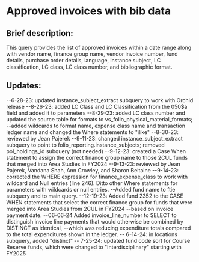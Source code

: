 # Approved invoices with bib data  
<p>
  
## Brief description:
This query provides the list of approved invoices within a date range along with vendor name, finance group name, vendor invoice number, fund details, purchase order details, language, instance subject, LC classification, LC class, LC class number, and bibliographic format. 
<p>
  
## Updates:
--6-28-23: updated instance_subject_extract subquery to work with Orchid release
--8-26-23: added LC Class and LC Classification from the 050$a field and added it to parameters
--8-29-23: added LC class number and updated the source table for formats to vs_folio_physical_material_formats;
--added wildcards to format name, expense class name and transaction ledger name and changed the Where statements to "ilike"
--8-30-23: reviewed by Jean Pajerek
--9-11-23: changed instance_subject_extract subquery to point to folio_reporting.instance_subjects; removed pol_holdings_id subquery (not needed)
--9-12-23: created a Case When statement to assign the correct finance group name to those 2CUL funds that merged into Area Studies in FY2024
--9-13-23: reviewed by Jean Pajerek, Vandana Shah, Ann Crowley, and Sharon Beltaine
--9-14-23: corrected the WHERE expression for finance_expense_class to work with wildcard and Null entries (line 246). Ditto other Where statements for parameters with wildcards or null entries.
--Added fund name to ftie subquery and to main query.
--12-19-23: Added fund 2352 to the CASE WHEN statements that select the correct finance group for funds that were merged into Area Studies from 2CUL in FY2024 
--based on invoice payment date.
--06-06-24 Added invoice_line_number to SELECT to distinguish invoice line payments that would otherwise be combined by DISTINCT as identical, 
--which was reducing expenditure totals compared to the total expenditures shown in the ledger.
-- 6-14-24: in locations subquery, added "distinct" 
-- 7-25-24: updated fund code sort for Course Reserve funds, which were changed to "Interdisciplinary" starting with FY2025

  

